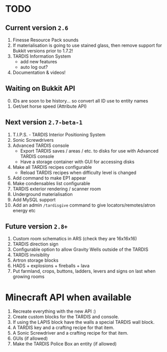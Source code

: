 # TODO

## Current version `2.6`
1. Finesse Resource Pack sounds
2. If materialisation is going to use stained glass, then remove support for Bukkit versions prior to 1.7.2!
3. TARDIS Information System
    * add new features
    * auto log out?
4. Documentation & videos!

## Waiting on Bukkit API
0. IDs are soon to be history... so convert all ID use to entity names
1. Get/set horse speed (Attribute API)

## Next version `2.7-beta-1`
1. T.I.P.S. - TARDIS Interior Positioning System
2. Sonic Screwdrivers
3. Advanced TARDIS console
    * Export TARDIS saves / areas / etc. to disks for use with Advanced TARDIS console
    * Have a storage container with GUI for accessing disks
4. Make all TARDIS recipes configurable
    * Reload TARDIS recipes when difficulty level is changed
5. Add command to make EP1 appear
6. Make condensables list configurable
7. TARDIS exterior rendering / scanner room
8. Underground materialisation
9. Add MySQL support
10. Add an admin `/tardisgive` command to give locators/remotes/atron energy etc

## Future version `2.8+`
1. Custom room schematics in ARS (check they are 16x16x16)
2. TARDIS direction sign
3. Configurable option to allow Gravity Wells outside of the TARDIS
4. TARDIS invisiblity
5. Artron storage blocks
6. HADS + explosions + fireballs + lava
7. Put farmland, crops, buttons, ladders, levers and signs on last when growing rooms

# Minecraft API when available
1. Recreate everything with the new API :)
2. Create custom blocks for the TARDIS and console.
3. If using the LAPIS block have the walls a special TARDIS wall block.
4. A TARDIS key and a crafting recipe for that item.
5. A Sonic Screwdriver and a crafting recipe for that item.
6. GUIs (if allowed)
7. Make the TARDIS Police Box an entity (if allowed)
